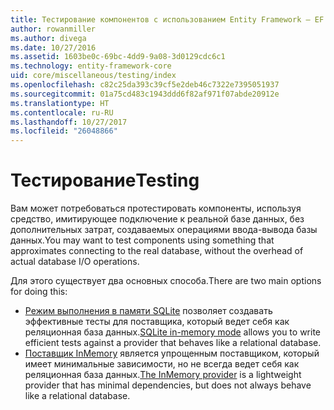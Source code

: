 ```yaml
---
title: Тестирование компонентов с использованием Entity Framework — EF Core
author: rowanmiller
ms.author: divega
ms.date: 10/27/2016
ms.assetid: 1603be0c-69bc-4dd9-9a08-3d0129cdc6c1
ms.technology: entity-framework-core
uid: core/miscellaneous/testing/index
ms.openlocfilehash: c82c25da393c39cf5e2deb46c7322e7395051937
ms.sourcegitcommit: 01a75cd483c1943ddd6f82af971f07abde20912e
ms.translationtype: HT
ms.contentlocale: ru-RU
ms.lasthandoff: 10/27/2017
ms.locfileid: "26048866"
---
```

# <a name="testing"></a><span data-ttu-id="85872-102">Тестирование</span><span class="sxs-lookup"><span data-stu-id="85872-102">Testing</span></span>

<span data-ttu-id="85872-103">Вам может потребоваться протестировать компоненты, используя средство, имитирующее подключение к реальной базе данных, без дополнительных затрат, создаваемых операциями ввода-вывода базы данных.</span><span class="sxs-lookup"><span data-stu-id="85872-103">You may want to test components using something that approximates connecting to the real database, without the overhead of actual database I/O operations.</span></span>

<span data-ttu-id="85872-104">Для этого существует два основных способа.</span><span class="sxs-lookup"><span data-stu-id="85872-104">There are two main options for doing this:</span></span>
 * <span data-ttu-id="85872-105">[Режим выполнения в памяти SQLite](sqlite.md) позволяет создавать эффективные тесты для поставщика, который ведет себя как реляционная база данных.</span><span class="sxs-lookup"><span data-stu-id="85872-105">[SQLite in-memory mode](sqlite.md) allows you to write efficient tests against a provider that behaves like a relational database.</span></span>
 * <span data-ttu-id="85872-106">[Поставщик InMemory](in-memory.md) является упрощенным поставщиком, который имеет минимальные зависимости, но не всегда ведет себя как реляционная база данных.</span><span class="sxs-lookup"><span data-stu-id="85872-106">[The InMemory provider](in-memory.md) is a lightweight provider that has minimal dependencies, but does not always behave like a relational database.</span></span>
